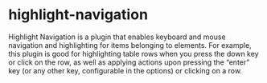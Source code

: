highlight-navigation
====================

Highlight Navigation is a plugin that enables keyboard and mouse navigation and highlighting for items belonging to elements. For example, this plugin is good for highlighting table rows when you press the down key or click on the row, as well as applying actions upon pressing the “enter” key (or any other key, configurable in the options) or clicking on a row. 
